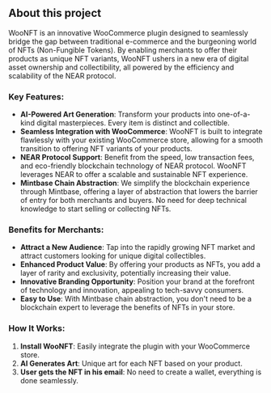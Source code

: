 ## About this project

WooNFT is an innovative WooCommerce plugin designed to seamlessly bridge the gap between traditional e-commerce and the burgeoning world of NFTs (Non-Fungible Tokens). By enabling merchants to offer their products as unique NFT variants, WooNFT ushers in a new era of digital asset ownership and collectibility, all powered by the efficiency and scalability of the NEAR protocol.

### **Key Features:**

- **AI-Powered Art Generation**: Transform your products into one-of-a-kind digital masterpieces. Every item is distinct and collectible.
- **Seamless Integration with WooCommerce**: WooNFT is built to integrate flawlessly with your existing WooCommerce store, allowing for a smooth transition to offering NFT variants of your products.
- **NEAR Protocol Support**: Benefit from the speed, low transaction fees, and eco-friendly blockchain technology of NEAR protocol. WooNFT leverages NEAR to offer a scalable and sustainable NFT experience.
- **Mintbase Chain Abstraction**: We simplify the blockchain experience through Mintbase, offering a layer of abstraction that lowers the barrier of entry for both merchants and buyers. No need for deep technical knowledge to start selling or collecting NFTs.

### **Benefits for Merchants:**

- **Attract a New Audience**: Tap into the rapidly growing NFT market and attract customers looking for unique digital collectibles.
- **Enhanced Product Value**: By offering your products as NFTs, you add a layer of rarity and exclusivity, potentially increasing their value.
- **Innovative Branding Opportunity**: Position your brand at the forefront of technology and innovation, appealing to tech-savvy consumers.
- **Easy to Use**: With Mintbase chain abstraction, you don't need to be a blockchain expert to leverage the benefits of NFTs in your store.

### **How It Works:**

1. **Install WooNFT**: Easily integrate the plugin with your WooCommerce store.
2. **AI Generates Art**: Unique art for each NFT based on your product.
3. **User gets the NFT in his email**: No need to create a wallet, everything is done seamlessly.